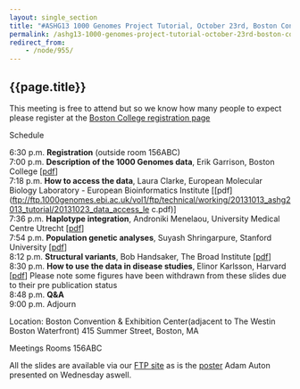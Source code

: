 ```yaml
---
layout: single_section
title: "#ASHG13 1000 Genomes Project Tutorial, October 23rd, Boston Convention &amp; Exhibition Center, Meetings Rooms 156ABC"
permalink: /ashg13-1000-genomes-project-tutorial-october-23rd-boston-convention-exhibition-center-meetings-rooms/
redirect_from:
    - /node/955/
---
```


## {{page.title}}
    
This meeting is free to attend but so we know how many people to expect please register at the [Boston College registration page](http://www.bc.edu/content/bc/schools/cas/biology/Genomicsregistrationform.html)

Schedule

6:30 p.m. **Registration** (outside room 156ABC)  
7:00 p.m. **Description of the 1000 Genomes data**, Erik Garrison, Boston College [[pdf](ftp://ftp.1000genomes.ebi.ac.uk/vol1/ftp/technical/working/20131013_ashg2013_tutorial/20131023_the_1000genomes_project_erik.pdf)]  
7:18 p.m. **How to access the data**, Laura Clarke, European Molecular Biology Laboratory - European Bioinformatics Institute [[pdf](ftp://ftp.1000genomes.ebi.ac.uk/vol1/ftp/technical/working/20131013_ashg2013_tutorial/20131023_data_access_le
c.pdf)]  
7:36 p.m. **Haplotype integration**, Androniki Menelaou, University Medical Centre Utrecht [[pdf](ftp://ftp.1000genomes.ebi.ac.uk/vol1/ftp/technical/working/20131013_ashg2013_tutorial/20131023_phasing_and_imputation_menelaou.pdf)]  
7:54 p.m. **Population genetic analyses**, Suyash Shringarpure, Stanford University [[pdf](ftp://ftp.1000genomes.ebi.ac.uk/vol1/ftp/technical/working/20131013_ashg2013_tutorial/201213023_popgen_shringarpure.pdf)]  
8:12 p.m. **Structural variants**, Bob Handsaker, The Broad Institute [[pdf](ftp://ftp.1000genomes.ebi.ac.uk/vol1/ftp/technical/working/20131013_ashg2013_tutorial/20131023_structuralvariants_bobh.pdf)]  
8:30 p.m. **How to use the data in disease studies**, Elinor Karlsson, Harvard [[pdf](ftp://ftp.1000genomes.ebi.ac.uk/vol1/ftp/technical/working/20131013_ashg2013_tutorial/20131023_karlsson_natural_selection_and_disease.pdf)] Please note some figures have been withdrawn from these slides due to their pre publication status  
8:48 p.m. **Q&A**  
9:00 p.m. Adjourn

Location: Boston Convention & Exhibition Center(adjacent to The Westin Boston Waterfront) 415 Summer Street, Boston, MA

Meetings Rooms 156ABC

All the slides are available via our [FTP site](ftp://ftp.1000genomes.ebi.ac.uk/vol1/ftp/technical/working/20131013_ashg2013_tutorial/) as is the [poster](ftp://ftp.1000genomes.ebi.ac.uk/vol1/ftp/technical/working/20131013_ashg2013_tutorial/20131023_auton_1000genomes_poster.pdf) Adam Auton presented on Wednesday aswell.

